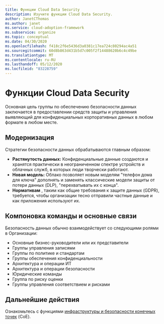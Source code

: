 ```yaml
---
title: Функции Cloud Data Security
description: Изучите функции Cloud Data Security.
author: JanetCThomas
ms.author: janet
ms.service: cloud-adoption-framework
ms.subservice: organize
ms.topic: conceptual
ms.date: 04/30/2020
ms.openlocfilehash: f418c2f6e5436d3a0381c17ea724c80294ac4a51
ms.sourcegitcommit: 60d8b863d431b5d7c005f2f14488620b6c4c49be
ms.translationtype: MT
ms.contentlocale: ru-RU
ms.lasthandoff: 05/12/2020
ms.locfileid: "83228759"
---
```

# <a name="function-of-cloud-data-security"></a>Функции Cloud Data Security

Основная цель группы по обеспечению безопасности данных заключается в предоставлении средств защиты и управления выявляющий для конфиденциальных корпоративных данных в любом формате в любом месте.

## <a name="modernization"></a>Модернизация

Стратегии безопасности данных обрабатываются главным образом:

- **Растянутость данных:** Конфиденциальные данные создаются и хранятся практически в неограниченном спектре устройств и облачных служб, в которых люди творчески работают.
- **Новая модель:** Облако позволяет новым моделям "телефон дома для ключа" дополнять и заменять классические модели защиты от потери данных (DLP), "перехватывать их с конца".
- **Нормативам** , таким как общие требования к защите данных (GDPR), требуется, чтобы организации тесно отправили частные данные и как приложения используют их.

## <a name="team-composition-and-key-relationships"></a>Компоновка команды и основные связи

Безопасность данных обычно взаимодействует со следующими ролями в Организации:

- Основные бизнес-руководители или их представители
- Группы управления записями
- Группы по политике и стандартам
- Группы обеспечения конфиденциальности
- Архитектура и операции ИТ
- Архитектура и операции безопасности
- Юридические команды
- Группа по риску оценки
- Группы управления соответствием и рисками

## <a name="next-steps"></a>Дальнейшие действия

Ознакомьтесь с функциями [инфраструктуры и безопасности конечных точек](./cloud-security-infrastructure-endpoint.md) (CoE).
